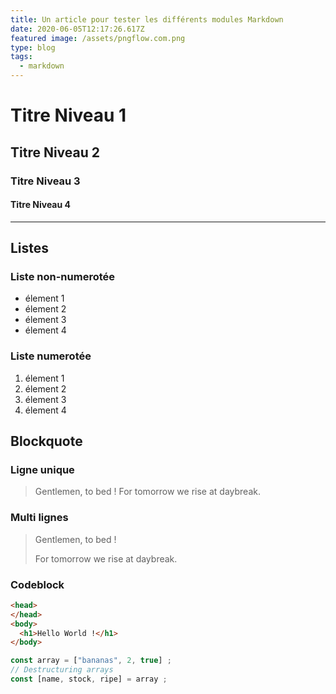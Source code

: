 ```yaml
---
title: Un article pour tester les différents modules Markdown
date: 2020-06-05T12:17:26.617Z
featured image: /assets/pngflow.com.png
type: blog
tags:
  - markdown
---
```

# Titre Niveau 1

## Titre Niveau 2

### Titre Niveau 3

#### Titre Niveau 4

- - -

## Listes

### Liste non-numerotée

* élement 1
* élement 2
* élement 3
* élement 4

### Liste numerotée

1. élement 1
2. élement 2
3. élement 3
4. élement 4

## Blockquote

### Ligne unique

> Gentlemen, to bed ! For tomorrow we rise at daybreak.

### Multi lignes

> Gentlemen, to bed !
>
> For tomorrow we rise at daybreak.

### Codeblock

```html
<head>
</head>
<body>
  <h1>Hello World !</h1>
</body>
```

```javascript
const array = ["bananas", 2, true] ;
// Destructuring arrays
const [name, stock, ripe] = array ;
```